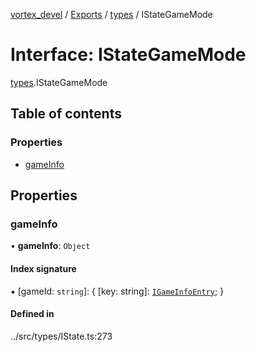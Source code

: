 [vortex_devel](../README.md) / [Exports](../modules.md) / [types](../modules/types.md) / IStateGameMode

# Interface: IStateGameMode

[types](../modules/types.md).IStateGameMode

## Table of contents

### Properties

- [gameInfo](types.IStateGameMode.md#gameinfo)

## Properties

### gameInfo

• **gameInfo**: `Object`

#### Index signature

▪ [gameId: `string`]: { [key: string]: [`IGameInfoEntry`](types.IGameInfoEntry.md);  }

#### Defined in

../src/types/IState.ts:273
